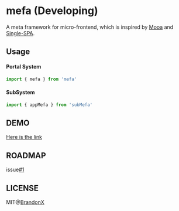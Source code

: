 # mefa (Developing)

A meta framework for micro-frontend, which is inspired by [Mooa]() and [Single-SPA]().

## Usage

#### Portal System

```javascript
import { mefa } from 'mefa'
```

#### SubSystem

```javascript
import { appMefa } from 'subMefa' 
```


## DEMO

[Here is the link](https://github.com/brandonxiang/mefa/tree/master/examples)

## ROADMAP

issue[#1](https://github.com/brandonxiang/mefa/issues/1)

## LICENSE

MIT@[BrandonX](https://github.com/brandonxiang/mefa/blob/master/LICENSE)
